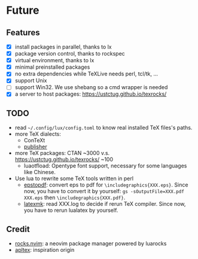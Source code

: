 # Future

## Features

- [x] install packages in parallel, thanks to lx
- [x] package version control, thanks to rockspec
- [x] virtual environment, thanks to lx
- [x] minimal preinstalled packages
- [x] no extra dependencies while TeXLive needs perl, tcl/tk, ...
- [x] support Unix
- [ ] support Win32. We use shebang so a cmd wrapper is needed
- [x] a server to host packages: <https://ustctug.github.io/texrocks/>

## TODO

- read `~/.config/lux/config.toml` to know real installed TeX files's paths.
- more TeX dialects:
  - ConTeXt
  - [publisher](https://github.com/speedata/publisher/)
- more TeX packages: CTAN ~3000 v.s. <https://ustctug.github.io/texrocks/> ~100
  - luaotfload: Opentype font support, necessary for some languages like
    Chinese.
- Use lua to rewrite some TeX tools written in perl
  - [epstopdf](https://ctan.org/pkg/epstopdf): convert eps to pdf for
    `\includegraphics{XXX.eps}`. Since now, you have to convert it by yourself:
    `gs -sOutputFile=XXX.pdf XXX.eps` then `\includegraphics{XXX.pdf}`.
  - [latexmk](https://github.com/debian-tex/latexmk): read XXX.log to decide if
    rerun TeX compiler. Since now, you have to rerun lualatex by yourself.

## Credit

- [rocks.nvim](https://github.com/nvim-neorocks/rocks.nvim): a neovim package
  manager powered by luarocks
- [apltex](https://github.com/RadioNoiseE/apltex): inspiration origin

